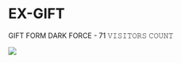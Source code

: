 # EX-GIFT
GIFT FORM DARK FORCE - 71
𝚅𝙸𝚂𝙸𝚃𝙾𝚁𝚂 𝙲𝙾𝚄𝙽𝚃

 <img src="https://profile-counter.glitch.me/EX-OFFICIAL/count.svg" />

</p>

